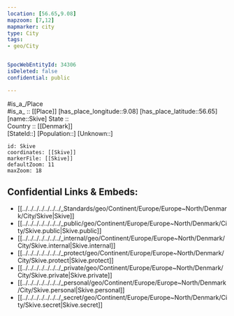 ```yaml
---
location: [56.65,9.08] 
mapzoom: [7,12] 
mapmarker: city 
type: City
tags:
- geo/City


SpocWebEntityId: 34306
isDeleted: false
confidential: public

---
```

#is_a_/Place  
#is_a_ :: [[Place]] 
[has_place_longitude::9.08] 
[has_place_latitude::56.65] 
[name::Skive] 
State ::  
Country :: [[Denmark]]  
[StateId::] 
[Population::] 
[Unknown::] 


```leaflet
id: Skive
coordinates: [[Skive]] 
markerFile: [[Skive]] 
defaultZoom: 11 
maxZoom: 18
```


## Confidential Links & Embeds: 
- [[../../../../../../../_Standards/geo/Continent/Europe/Europe~North/Denmark/City/Skive|Skive]] 
- [[../../../../../../../_public/geo/Continent/Europe/Europe~North/Denmark/City/Skive.public|Skive.public]] 
- [[../../../../../../../_internal/geo/Continent/Europe/Europe~North/Denmark/City/Skive.internal|Skive.internal]] 
- [[../../../../../../../_protect/geo/Continent/Europe/Europe~North/Denmark/City/Skive.protect|Skive.protect]] 
- [[../../../../../../../_private/geo/Continent/Europe/Europe~North/Denmark/City/Skive.private|Skive.private]] 
- [[../../../../../../../_personal/geo/Continent/Europe/Europe~North/Denmark/City/Skive.personal|Skive.personal]] 
- [[../../../../../../../_secret/geo/Continent/Europe/Europe~North/Denmark/City/Skive.secret|Skive.secret]] 

